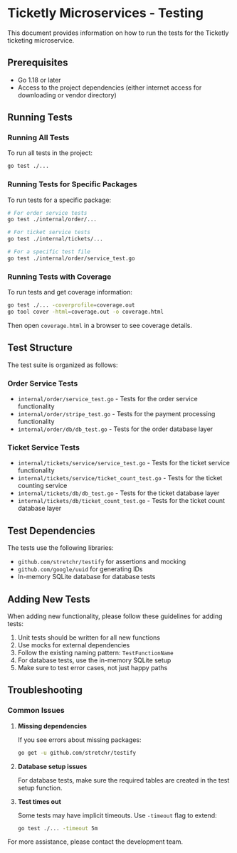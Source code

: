# Ticketly Microservices - Testing

This document provides information on how to run the tests for the Ticketly ticketing microservice.

## Prerequisites

- Go 1.18 or later
- Access to the project dependencies (either internet access for downloading or vendor directory)

## Running Tests

### Running All Tests

To run all tests in the project:

```bash
go test ./...
```

### Running Tests for Specific Packages

To run tests for a specific package:

```bash
# For order service tests
go test ./internal/order/...

# For ticket service tests
go test ./internal/tickets/...

# For a specific test file
go test ./internal/order/service_test.go
```

### Running Tests with Coverage

To run tests and get coverage information:

```bash
go test ./... -coverprofile=coverage.out
go tool cover -html=coverage.out -o coverage.html
```

Then open `coverage.html` in a browser to see coverage details.

## Test Structure

The test suite is organized as follows:

### Order Service Tests
- `internal/order/service_test.go` - Tests for the order service functionality
- `internal/order/stripe_test.go` - Tests for the payment processing functionality
- `internal/order/db/db_test.go` - Tests for the order database layer

### Ticket Service Tests
- `internal/tickets/service/service_test.go` - Tests for the ticket service functionality
- `internal/tickets/service/ticket_count_test.go` - Tests for the ticket counting service
- `internal/tickets/db/db_test.go` - Tests for the ticket database layer
- `internal/tickets/db/ticket_count_test.go` - Tests for the ticket count database layer

## Test Dependencies

The tests use the following libraries:
- `github.com/stretchr/testify` for assertions and mocking
- `github.com/google/uuid` for generating IDs
- In-memory SQLite database for database tests

## Adding New Tests

When adding new functionality, please follow these guidelines for adding tests:

1. Unit tests should be written for all new functions
2. Use mocks for external dependencies
3. Follow the existing naming pattern: `TestFunctionName`
4. For database tests, use the in-memory SQLite setup
5. Make sure to test error cases, not just happy paths

## Troubleshooting

### Common Issues

1. **Missing dependencies**

   If you see errors about missing packages:

   ```bash
   go get -u github.com/stretchr/testify
   ```

2. **Database setup issues**

   For database tests, make sure the required tables are created in the test setup function.

3. **Test times out**

   Some tests may have implicit timeouts. Use `-timeout` flag to extend:

   ```bash
   go test ./... -timeout 5m
   ```

For more assistance, please contact the development team.